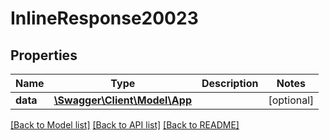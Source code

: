 # InlineResponse20023

## Properties
Name | Type | Description | Notes
------------ | ------------- | ------------- | -------------
**data** | [**\Swagger\Client\Model\App**](App.md) |  | [optional] 

[[Back to Model list]](../../README.md#documentation-for-models) [[Back to API list]](../../README.md#documentation-for-api-endpoints) [[Back to README]](../../README.md)

